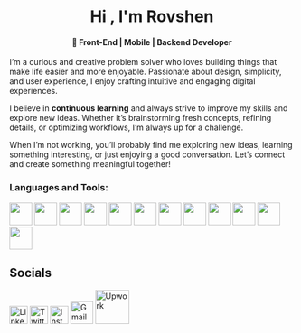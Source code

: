 <h1 align="center">Hi , I'm Rovshen</h1>
<h4 align="center" >🚀 Front-End | Mobile | Backend Developer</h4> 

I’m a curious and creative problem solver who loves building things that make life easier and more enjoyable. Passionate about design, simplicity, and user experience, I enjoy crafting intuitive and engaging digital experiences.  

I believe in **continuous learning** and always strive to improve my skills and explore new ideas. Whether it’s brainstorming fresh concepts, refining details, or optimizing workflows, I’m always up for a challenge.  

When I’m not working, you’ll probably find me exploring new ideas, learning something interesting, or just enjoying a good conversation. Let’s connect and create something meaningful together!  




<h3 align="left">Languages and Tools:</h3>
<p align="left">
  <img src="https://cdn.jsdelivr.net/gh/devicons/devicon/icons/html5/html5-original.svg" width="40" height="40"/>
  <img src="https://cdn.jsdelivr.net/gh/devicons/devicon/icons/css3/css3-original.svg" width="40" height="40"/>
  <img src="https://cdn.jsdelivr.net/gh/devicons/devicon/icons/sass/sass-original.svg" width="40" height="40"/>
  <img src="https://cdn.jsdelivr.net/gh/devicons/devicon/icons/javascript/javascript-original.svg" width="40" height="40"/>
  <img src="https://cdn.jsdelivr.net/gh/devicons/devicon/icons/typescript/typescript-original.svg" width="40" height="40"/>
  <img src="https://cdn.jsdelivr.net/gh/devicons/devicon/icons/react/react-original.svg" width="40" height="40"/>
  <img src="https://cdn.jsdelivr.net/gh/devicons/devicon@latest/icons/nodejs/nodejs-plain.svg" width="40" height="40" />
  <img src="https://cdn.jsdelivr.net/gh/devicons/devicon@latest/icons/express/express-original.svg" width="40" height="40"/>                 
  <img src="https://cdn.jsdelivr.net/gh/devicons/devicon@latest/icons/redux/redux-original.svg" width="40" height="40"/>
  <img src="https://cdn.jsdelivr.net/gh/devicons/devicon@latest/icons/mongodb/mongodb-original.svg" width="40" height="40"/>  
  <img src="https://cdn.jsdelivr.net/gh/devicons/devicon@latest/icons/firebase/firebase-original.svg" width="40" height="40"/>
  <img src="https://cdn.jsdelivr.net/gh/devicons/devicon/icons/git/git-original.svg" width="40" height="40"/>
</p>

                      
## Socials

[<img src="https://upload.wikimedia.org/wikipedia/commons/8/81/LinkedIn_icon.svg" alt="LinkedIn"  width="32">](https://www.linkedin.com/in/rovsen-medetov/)
[<img src="https://upload.wikimedia.org/wikipedia/commons/5/57/X_logo_2023_%28white%29.png" alt="Twitter" width="32">](https://x.com/Rovsen_512)
[<img src="https://upload.wikimedia.org/wikipedia/commons/a/a5/Instagram_icon.png" alt="Instagram" width="32">](https://www.instagram.com/rovsen_512/)
[<img src="https://upload.wikimedia.org/wikipedia/commons/7/7e/Gmail_icon_%282020%29.svg" alt="Gmail" width="40">](mailto:rovsanmadatov9@gmail.com)
[<img src="https://cdn.worldvectorlogo.com/logos/upwork.svg" alt="Upwork" width="60">](https://www.upwork.com/freelancers/~01cd808b155f83f06c)








